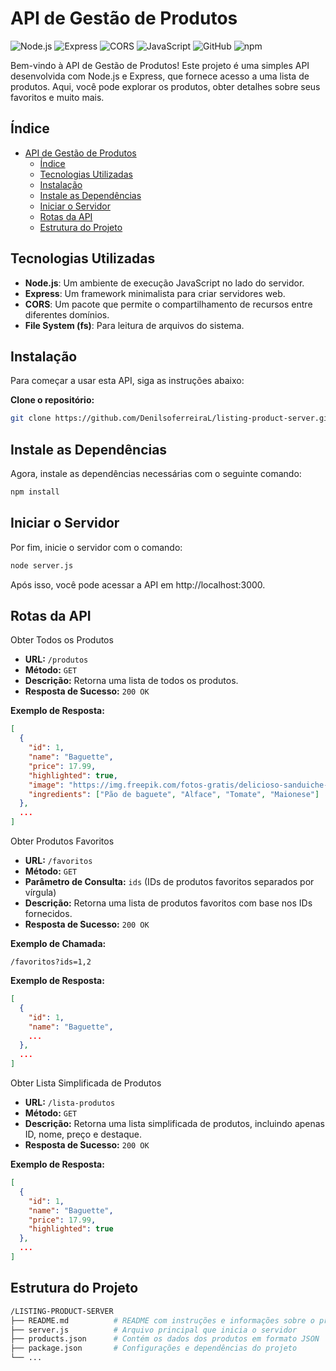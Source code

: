 # API de Gestão de Produtos 

![Node.js](https://img.shields.io/badge/Node.js-339933?style=flat&logo=nodedotjs&logoColor=white) 
![Express](https://img.shields.io/badge/Express-404D59?style=flat&logo=express&logoColor=white)
![CORS](https://img.shields.io/badge/CORS-enabled-brightgreen)
![JavaScript](https://img.shields.io/badge/JavaScript-F7DF1E?style=flat&logo=javascript&logoColor=black)
![GitHub](https://img.shields.io/badge/GitHub-181717?style=flat&logo=github&logoColor=white)
![npm](https://img.shields.io/badge/npm-v7.20.3-red)

Bem-vindo à API de Gestão de Produtos! Este projeto é uma simples API desenvolvida com Node.js e Express, que fornece acesso a uma lista de produtos. Aqui, você pode explorar os produtos, obter detalhes sobre seus favoritos e muito mais.

## Índice

- [API de Gestão de Produtos](#api-de-gestão-de-produtos)
  - [Índice](#índice)
  - [Tecnologias Utilizadas](#tecnologias-utilizadas)
  - [Instalação](#instalação)
  - [Instale as Dependências](#instale-as-dependências)
  - [Iniciar o Servidor](#iniciar-o-servidor)
  - [Rotas da API](#rotas-da-api)
  - [Estrutura do Projeto](#estrutura-do-projeto)


## Tecnologias Utilizadas

- **Node.js**: Um ambiente de execução JavaScript no lado do servidor.
- **Express**: Um framework minimalista para criar servidores web.
- **CORS**: Um pacote que permite o compartilhamento de recursos entre diferentes domínios.
- **File System (fs)**: Para leitura de arquivos do sistema.

## Instalação

Para começar a usar esta API, siga as instruções abaixo:

   **Clone o repositório:**
   ```bash
   git clone https://github.com/DenilsoferreiraL/listing-product-server.git
   ```

## Instale as Dependências

Agora, instale as dependências necessárias com o seguinte comando:

```bash
npm install
```

## Iniciar o Servidor

Por fim, inicie o servidor com o comando:

```bash
node server.js
```
Após isso, você pode acessar a API em http://localhost:3000.

## Rotas da API

 Obter Todos os Produtos

- **URL:** `/produtos`
- **Método:** `GET`
- **Descrição:** Retorna uma lista de todos os produtos.
- **Resposta de Sucesso:** `200 OK`

**Exemplo de Resposta:**

```json
[
  {
    "id": 1,
    "name": "Baguette",
    "price": 17.99,
    "highlighted": true,
    "image": "https://img.freepik.com/fotos-gratis/delicioso-sanduiche-com-alface_144627-33579.jpg?t=st=1728690249~exp=1728693849~hmac=dca2ed2e496a9a1746bde383e704bce93f2698a3df5231d1893831394d6390b4&w=1380",
    "ingredients": ["Pão de baguete", "Alface", "Tomate", "Maionese"]
  },
  ...
]
```

 Obter Produtos Favoritos

- **URL:** `/favoritos`
- **Método:** `GET`
- **Parâmetro de Consulta:** `ids` (IDs de produtos favoritos separados por vírgula)
- **Descrição:** Retorna uma lista de produtos favoritos com base nos IDs fornecidos.
- **Resposta de Sucesso:** `200 OK`

**Exemplo de Chamada:**

```
/favoritos?ids=1,2
```

**Exemplo de Resposta:**

```json
[
  {
    "id": 1,
    "name": "Baguette",
    ...
  },
  ...
]
```

Obter Lista Simplificada de Produtos

- **URL:** `/lista-produtos`
- **Método:** `GET`
- **Descrição:** Retorna uma lista simplificada de produtos, incluindo apenas ID, nome, preço e destaque.
- **Resposta de Sucesso:** `200 OK`

**Exemplo de Resposta:**

```json
[
  {
    "id": 1,
    "name": "Baguette",
    "price": 17.99,
    "highlighted": true
  },
  ...
]
```
## Estrutura do Projeto

```bash
/LISTING-PRODUCT-SERVER
├── README.md          # README com instruções e informações sobre o projeto
├── server.js          # Arquivo principal que inicia o servidor
├── products.json      # Contém os dados dos produtos em formato JSON
├── package.json       # Configurações e dependências do projeto
└── ...                
```


